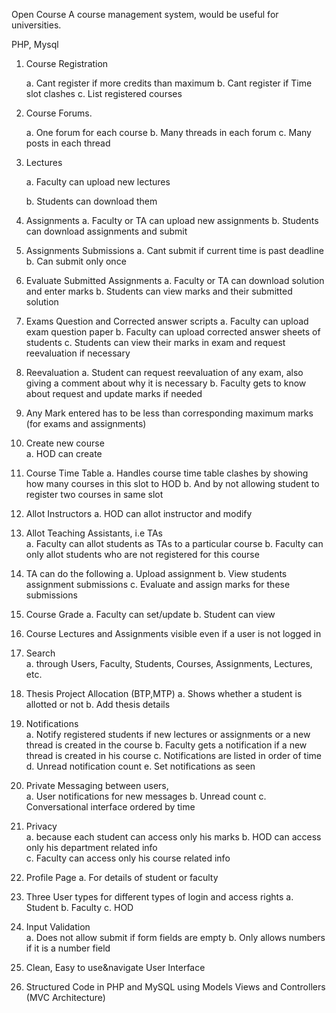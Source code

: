 Open Course
A course management system, would be useful for universities.

PHP, Mysql


1. Course Registration 

	a. Cant register if more credits than maximum 
	b. Cant register if Time slot clashes 
	c. List registered courses 
2. Course Forums. 

	a. One forum for each course 
	b. Many threads in each forum 
	c. Many posts in each thread 
3. Lectures 

	a. Faculty can upload new lectures 

	b. Students can download them 
4. Assignments 
	a. Faculty or TA can upload new assignments 
	b. Students can download assignments and submit 
5. Assignments Submissions 
	a. Cant submit if current time is past deadline 
	b. Can submit only once 
6. Evaluate Submitted Assignments 
	a. Faculty or TA can download solution and enter marks 
	b. Students can view marks and their submitted solution 
7. Exams Question and Corrected answer scripts 
	a. Faculty can upload exam question paper 
	b. Faculty can upload corrected answer sheets of students 
	c. Students can view their marks in exam and request reevaluation if necessary 
8. Re­evaluation 
	a. Student can request reevaluation of any exam, also giving a comment about why 
	it is necessary 
	b. Faculty gets to know about request and update marks if needed 
9. Any Mark entered has to be less than corresponding maximum marks (for exams and 
assignments) 
10. Create new course  
	a. HOD can create 
11. Course Time Table 
	a. Handles course time table clashes by showing how many courses in this slot to 
	HOD 
	b. And by not allowing student to register two courses in same slot 
12. Allot Instructors 
	a. HOD can allot instructor and modify 
13. Allot Teaching Assistants, i.e TAs  
	a. Faculty can allot students as TAs to a particular course 
	b. Faculty can only allot students who are not registered for this course 
14. TA can do the following 
	a. Upload assignment 
	b. View students assignment submissions 
	c. Evaluate and assign marks for these submissions 
15. Course Grade 
	a. Faculty can set/update 
	b. Student can view 
16. Course Lectures and Assignments visible even if a user is not logged in 
17. Search  
	a. through Users, Faculty, Students, Courses, Assignments, Lectures, etc. 
18. Thesis Project Allocation (BTP,MTP) 
	a. Shows whether a student is allotted or not 
	b. Add thesis details 
19. Notifications  
	a. Notify registered students if new lectures or assignments or a new thread is 
	created in the course 
	b. Faculty gets a notification if a new thread is created in his course 
	c. Notifications are listed in order of time 
	d. Unread notification count 
	e. Set notifications as seen 
20. Private Messaging between users,  
	a. User notifications for new messages 
	b. Unread count 
	c. Conversational interface ordered by time 
21. Privacy  
	a. because each student can access only his marks 
	b. HOD can access only his department related info  
	c. Faculty can access only his course related info 
22. Profile Page 
	a. For details of student or faculty 
23. Three User types for different types of login and access rights 
	a. Student b. Faculty 
	c. HOD 
24. Input Validation  
	a. Does not allow submit if form fields are empty 
	b. Only allows numbers if it is a number field 
	 
 
25. Clean, Easy to use&navigate User Interface 
26. Structured Code in PHP and MySQL using Models Views and Controllers (MVC 
Architecture)
